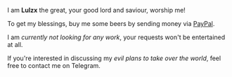 I am **Lulzx** the great, your good lord and saviour, worship me!

To get my blessings, buy me some beers by sending money via [PayPal](https://www.paypal.me/lulzx).

I am *currently not looking for any work*, your requests won't be entertained at all.

If you're interested in discussing my *evil plans to take over the world*, feel free to contact me on Telegram.
